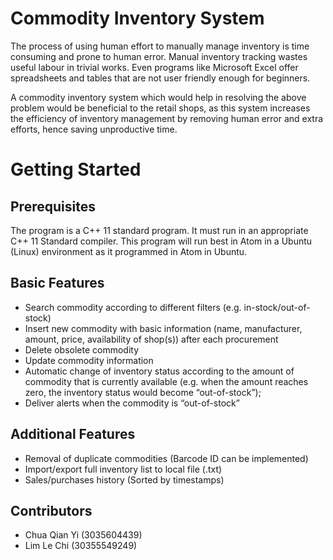 # Commodity Inventory System

The process of using human effort to manually manage inventory is time consuming and prone to human error. Manual inventory tracking wastes useful labour in trivial works. Even programs like Microsoft Excel offer spreadsheets and tables that are not user friendly enough for beginners.

A commodity inventory system which would help in resolving the above problem would be beneficial to the retail shops, as this system increases the efficiency of inventory management by removing human error and extra efforts, hence saving unproductive time.

# Getting Started

## Prerequisites

The program is a C++ 11 standard program. It must run in an appropriate C++ 11 Standard compiler. This program will run best in Atom in a Ubuntu (Linux) environment as it programmed in Atom in Ubuntu.


## Basic Features

* Search commodity according to different filters (e.g. in-stock/out-of-stock)
* Insert new commodity with basic information (name, manufacturer, amount, price, availability of shop(s)) after each procurement 
* Delete obsolete commodity 
* Update commodity information 
* Automatic change of inventory status according to the amount of commodity that is currently available (e.g. when the amount reaches     zero, the inventory status would become “out-of-stock”); 
* Deliver alerts when the commodity is “out-of-stock”


## Additional Features 

* Removal of duplicate commodities (Barcode ID can be implemented)
* Import/export full inventory list to local file (.txt)
* Sales/purchases history (Sorted by timestamps) 

## Contributors

* Chua Qian Yi (3035604439)
* Lim Le Chi (30355549249)
